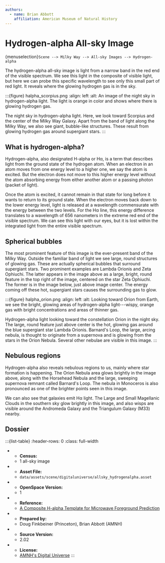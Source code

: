 ```yaml
---
authors:
  - name: Brian Abbott
    affiliation: American Museum of Natural History
---
```



# Hydrogen-alpha All-sky Image

{menuselection}`Scene --> Milky Way --> All-sky Images --> Hydrogen-alpha`


The hydrogen-alpha all-sky image is light from a narrow band in the red end of the visible spectrum. We see this light in the composite of visible light, but here we can probe this specific wavelength to see only this small part of red light. It reveals where the glowing hydrogen gas is in the sky.


:::{figure} halpha_scorpius.png
:align: left
:alt: An image of the night sky in hydrogen-alpha light. The light is orange in color and shows where there is glowing hydrogen gas.

The night sky in hydrogen-alpha light. Here, we look toward Scorpius and the center of the Milky Way Galaxy. Apart from the band of light along the Milky Way, we also see giant, bubble-like structures. These result from glowing hydrogen gas around supergiant stars.
:::



## What is hydrogen-alpha?

Hydrogen-alpha, also designated H-alpha or Hα, is a term that describes light from the ground state of the hydrogen atom. When an electron in an atom moves from one energy level to a higher one, we say the atom is excited. But the electron does not move to this higher energy level without the atom absorbing energy from either another atom or a passing photon (packet of light).

Once the atom is excited, it cannot remain in that state for long before it wants to return to its ground state. When the electron moves back down to the lower energy level, light is released at a wavelength commensurate with the energy between the two levels. For the Hα line, this energy difference translates to a wavelength of 656 nanometers in the extreme red end of the visible spectrum. We can see this light with our eyes, but it is lost within the integrated light from the entire visible spectrum.



## Spherical bubbles

The most prominent feature of this image is the ever-present band of the Milky Way. Outside the familiar band of light we see large, round structures of glowing gas. These are actually spherical bubbles that surround supergiant stars. Two prominent examples are Lambda Orionis and Zeta Ophiuchi. The latter appears in the image above as a large, bright, round feature in the top right of the image, centered on the star Zeta Ophiuchi. The former is in the image below, just above image center. The energy coming off these hot, supergiant stars causes the surrounding gas to glow.



:::{figure} halpha_orion.png
:align: left
:alt: Looking toward Orion from Earth, we see the bright, glowing areas of hydrogen-alpha light---wispy, orange gas with bright concentrations and areas of thinner gas.

Hydrogen-alpha light looking toward the constellation Orion in the night sky. The large, round feature just above center is the hot, glowing gas around the blue supergiant star Lambda Orionis. Barnard's Loop, the large, arcing nebula, is thought to originate from a supernova and is glowing from the stars in the Orion Nebula. Several other nebulae are visible in this image.
:::



## Nebulous regions

Hydrogen-alpha also reveals nebulous regions to us, mainly where star formation is happening. The Orion Nebula area glows brightly in the image above, along with the Horsehead Nebula and the large, sweeping supernova remnant called Barnard's Loop. The nebula in Monoceros is also pronounced as one of the brighter points seen in this image.

We can also see that galaxies emit Hα light. The Large and Small Magellanic Clouds in the southern sky glow brightly in this image, and also wisps are visible around the Andromeda Galaxy and the Triangulum Galaxy (M33) nearby.




## Dossier
:::{list-table}
:header-rows: 0
:class: full-width

* - **Census:**
  - 1 all-sky image
* - **Asset File:**
  - `data/assets/scene/digitaluniverse/allsky_hydrogenalpha.asset`
* - **OpenSpace Version:**
  - 1
* - **Reference:**
  - [A Composite H-alpha Template for Microwave Foreground Prediction](https://doi.org/10.1086/374411)
* - **Prepared by:**
  - Doug Finkbeiner (Princeton), Brian Abbott (AMNH)
* - **Source Version:**
  - 2.02
* - **License:**
  - [AMNH's Digital Universe](https://www.amnh.org/research/hayden-planetarium/digital-universe/download/digital-universe-license)
:::